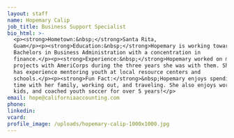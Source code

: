```yaml
---
layout: staff
name: Hopemary Calip
job_title: Business Support Specialist
bio_html: >-
  <p><strong>Hometown:&nbsp;</strong>Santa Rita,
  Guam</p><p><strong>Education:&nbsp;</strong>Hopemary is working towards her
  Bachelors in Business Administration with a concentration in
  finance.</p><p><strong>Experience:&nbsp;</strong>Hopemary worked on many
  projects with AmeriCorps during the three years she was with them. She also
  has experience mentoring youth at local resource centers and
  schools.</p><p><strong>Fun Fact:</strong>&nbsp;Hopemary enjoys spending free
  time with her family, working out, and traveling. She also enjoys working with
  kids, and coached youth soccer for over 5 years!</p>
email: hope@californiaaccounting.com
phone:
linkedin:
vcard:
profile_image: /uploads/hopemary-calip-1000x1000.jpg
---
```

